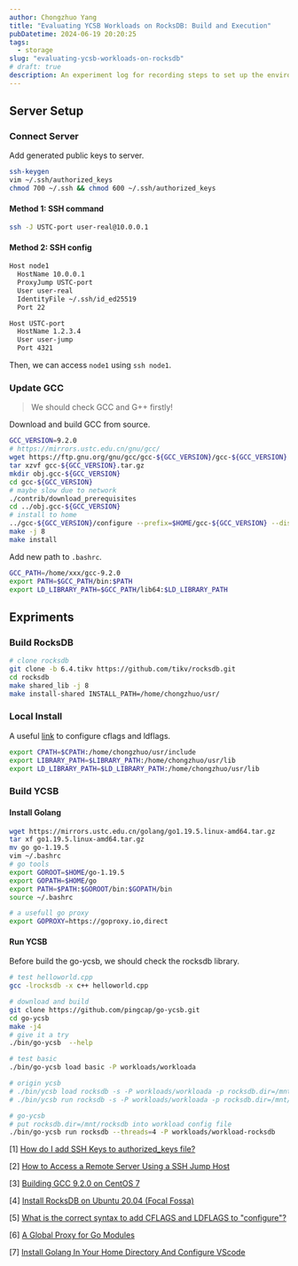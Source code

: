 ```yaml
---
author: Chongzhuo Yang
title: "Evaluating YCSB Workloads on RocksDB: Build and Execution"
pubDatetime: 2024-06-19 20:20:25
tags:
  - storage
slug: "evaluating-ycsb-workloads-on-rocksdb"
# draft: true
description: An experiment log for recording steps to set up the environment for testing rocksdb on ycsb.
---
```


## Server Setup

### Connect Server

Add generated public keys to server.

```bash
ssh-keygen
vim ~/.ssh/authorized_keys
chmod 700 ~/.ssh && chmod 600 ~/.ssh/authorized_keys
```

#### Method 1: SSH command

```bash
ssh -J USTC-port user-real@10.0.0.1
```

#### Method 2: SSH config

```bash
Host node1
  HostName 10.0.0.1
  ProxyJump USTC-port
  User user-real
  IdentityFile ~/.ssh/id_ed25519
  Port 22

Host USTC-port
  HostName 1.2.3.4
  User user-jump
  Port 4321
```

Then, we can access `node1` using `ssh node1`.

### Update GCC

> We should check GCC and G++ firstly!

Download and build GCC from source.

```bash
GCC_VERSION=9.2.0
# https://mirrors.ustc.edu.cn/gnu/gcc/
wget https://ftp.gnu.org/gnu/gcc/gcc-${GCC_VERSION}/gcc-${GCC_VERSION}.tar.gz
tar xzvf gcc-${GCC_VERSION}.tar.gz
mkdir obj.gcc-${GCC_VERSION}
cd gcc-${GCC_VERSION}
# maybe slow due to network
./contrib/download_prerequisites
cd ../obj.gcc-${GCC_VERSION}
# install to home
../gcc-${GCC_VERSION}/configure --prefix=$HOME/gcc-${GCC_VERSION} --disable-multilib --enable-languages=c,c++
make -j 8
make install
```

Add new path to `.bashrc`.

```bash
GCC_PATH=/home/xxx/gcc-9.2.0
export PATH=$GCC_PATH/bin:$PATH
export LD_LIBRARY_PATH=$GCC_PATH/lib64:$LD_LIBRARY_PATH
```

## Expriments

### Build RocksDB

```bash
# clone rocksdb
git clone -b 6.4.tikv https://github.com/tikv/rocksdb.git
cd rocksdb
make shared_lib -j 8
make install-shared INSTALL_PATH=/home/chongzhuo/usr/
```

### Local Install

A useful [link](https://unix.stackexchange.com/questions/149359/what-is-the-correct-syntax-to-add-cflags-and-ldflags-to-configure) to configure cflags and ldflags.

```bash
export CPATH=$CPATH:/home/chongzhuo/usr/include
export LIBRARY_PATH=$LIBRARY_PATH:/home/chongzhuo/usr/lib
export LD_LIBRARY_PATH=$LD_LIBRARY_PATH:/home/chongzhuo/usr/lib
```

### Build YCSB

#### Install Golang

```bash
wget https://mirrors.ustc.edu.cn/golang/go1.19.5.linux-amd64.tar.gz
tar xf go1.19.5.linux-amd64.tar.gz
mv go go-1.19.5
vim ~/.bashrc
# go tools
export GOROOT=$HOME/go-1.19.5
export GOPATH=$HOME/go
export PATH=$PATH:$GOROOT/bin:$GOPATH/bin
source ~/.bashrc

# a usefull go proxy
export GOPROXY=https://goproxy.io,direct
```

#### Run YCSB

Before build the go-ycsb, we should check the rocksdb library.

```bash
# test helloworld.cpp
gcc -lrocksdb -x c++ helloworld.cpp

# download and build
git clone https://github.com/pingcap/go-ycsb.git
cd go-ycsb
make -j4
# give it a try
./bin/go-ycsb  --help
```

```bash
# test basic
./bin/go-ycsb load basic -P workloads/workloada

# origin ycsb
# ./bin/ycsb load rocksdb -s -P workloads/workloada -p rocksdb.dir=/mnt/rocksdb
# ./bin/ycsb run rocksdb -s -P workloads/workloada -p rocksdb.dir=/mnt/rocksdb

# go-ycsb
# put rocksdb.dir=/mnt/rocksdb into workload config file
./bin/go-ycsb run rocksdb --threads=4 -P workloads/workload-rocksdb
```

[1] [How do I add SSH Keys to authorized_keys file?](https://askubuntu.com/questions/46424/how-do-i-add-ssh-keys-to-authorized-keys-file)

[2] [How to Access a Remote Server Using a SSH Jump Host](https://www.tecmint.com/access-linux-server-using-a-jump-host/)

[3] [Building GCC 9.2.0 on CentOS 7](https://gist.github.com/nchaigne/ad06bc867f911a3c0d32939f1e930a11)

[4] [Install RocksDB on Ubuntu 20.04 (Focal Fossa)](https://gist.github.com/srimaln91/bea81d8c5ba36a64b0cd1b3b5324f687)

[5] [What is the correct syntax to add CFLAGS and LDFLAGS to "configure"?](https://unix.stackexchange.com/questions/149359/what-is-the-correct-syntax-to-add-cflags-and-ldflags-to-configure)

[6] [A Global Proxy for Go Modules](https://goproxy.io/)

[7] [Install Golang In Your Home Directory And Configure VScode](https://www.pugetsystems.com/labs/hpc/install-golang-in-your-home-directory-and-configure-vscode/)
